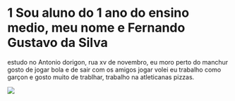 # 1 Sou aluno do 1 ano do ensino medio, meu nome e Fernando Gustavo da Silva 
estudo no Antonio dorigon, rua xv de novembro, eu moro perto do manchur 
gosto de jogar bola e de sair com os amigos jogar volei 
eu trabalho como garçon e gosto muito de trablhar, trabalho na atleticanas pizzas.

![](https://media0.giphy.com/media/v1.Y2lkPTc5MGI3NjExeW1tMTVzZjQ2ZXcyb2ZnOGt6dWRsOW9sM3VoMndleGNyYXp4dDB6eSZlcD12MV9pbnRlcm5hbF9naWZfYnlfaWQmY3Q9Zw/nxixvW5krNTKLVOKDp/giphy.gif)











